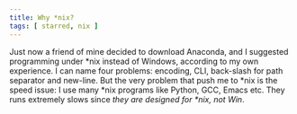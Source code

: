 ```yaml
---
title: Why *nix?
tags: [ starred, nix ]
---
```


Just now a friend of mine decided to download Anaconda, and I
suggested programming under \*nix instead of Windows, according to my
own experience. I can name four problems: encoding, CLI, back-slash
for path separator and new-line. But the very problem that push me to
\*nix is the speed issue: I use many \*nix programs like Python, GCC,
Emacs etc. They runs extremely slows since *they are designed for
\*nix, not Win*.
